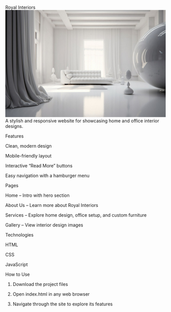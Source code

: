 
Royal Interiors
![alt text](joy.jpeg)
A stylish and responsive website for showcasing home and office interior designs.

Features

Clean, modern design

Mobile-friendly layout

Interactive “Read More” buttons

Easy navigation with a hamburger menu


Pages

Home – Intro with hero section

About Us – Learn more about Royal Interiors

Services – Explore home design, office setup, and custom furniture

Gallery – View interior design images


Technologies

HTML

CSS

JavaScript


How to Use

1. Download the project files


2. Open index.html in any web browser


3. Navigate through the site to explore its features



